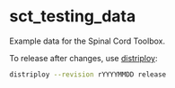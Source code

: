 sct_testing_data
================

Example data for the Spinal Cord Toolbox.

To release after changes, use [distriploy](https://github.com/neuropoly/distriploy/):
```bash
distriploy --revision rYYYYMMDD release
```
